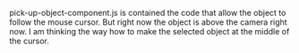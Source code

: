 pick-up-object-component.js is contained the code that allow the object to follow the mouse cursor. But right now the object is above the camera right now. I am thinking the way how to make the selected object at the middle of the cursor.